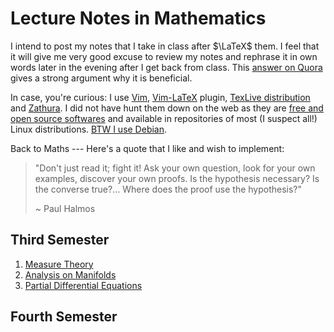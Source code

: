 # Lecture Notes in Mathematics

I intend to post my notes that I take in class after $\LaTeX$ them. I feel that it will give me very good excuse to review my notes and rephrase it in own words later in the evening after I get back from class. This [answer on Quora](https://qr.ae/pvMgZv) gives a strong argument why it is beneficial.

In case, you're curious: I use [Vim](https://www.vim.org/), [Vim-LaTeX](http://vim-latex.sourceforge.net/) plugin, [TexLive distribution](https://tug.org/texlive/) and [Zathura](https://pwmt.org/projects/zathura/). I did not have hunt them down on the web as they are [free and open source softwares](https://en.wikipedia.org/wiki/Free_and_open-source_software) and available in repositories of most (I suspect all!) Linux distributions. [BTW I use Debian](https://knowyourmeme.com/memes/btw-i-use-arch).

Back to Maths --- Here's a quote that I like and wish to implement:

> "Don't just read it; fight it! Ask your own question, look for your own examples, discover your own proofs. Is the hypothesis necessary? Is the converse true?$\ldots$ Where does the proof use the hypothesis?"
>
> ~ Paul Halmos

## Third Semester

1. [Measure Theory](https://raw.githubusercontent.com/ashishKujur7/lectureNotes/main/Lecture%20Notes%20in%20Measure%20Theory/main.pdf)
2. [Analysis on Manifolds](https://github.com/ashishKujur7/lectureNotes/raw/main/Lecture%20Notes%20in%20Analysis%20on%20Manifolds/main.pdf)
3. [Partial Differential Equations](https://github.com/ashishKujur7/lectureNotes/raw/main/Lecture%20Notes%20in%20Partial%20Differential%20Equations/main.pdf)

## Fourth Semester
